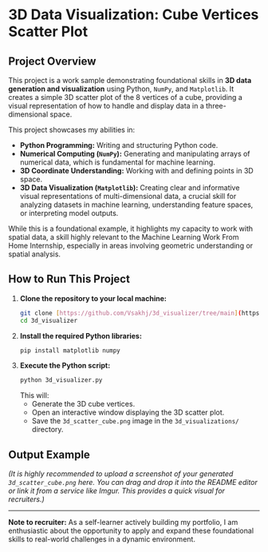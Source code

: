 # 3D Data Visualization: Cube Vertices Scatter Plot

## Project Overview
This project is a work sample demonstrating foundational skills in **3D data generation and visualization** using Python, `NumPy`, and `Matplotlib`. It creates a simple 3D scatter plot of the 8 vertices of a cube, providing a visual representation of how to handle and display data in a three-dimensional space.

This project showcases my abilities in:
* **Python Programming:** Writing and structuring Python code.
* **Numerical Computing (`NumPy`):** Generating and manipulating arrays of numerical data, which is fundamental for machine learning.
* **3D Coordinate Understanding:** Working with and defining points in 3D space.
* **3D Data Visualization (`Matplotlib`):** Creating clear and informative visual representations of multi-dimensional data, a crucial skill for analyzing datasets in machine learning, understanding feature spaces, or interpreting model outputs.

While this is a foundational example, it highlights my capacity to work with spatial data, a skill highly relevant to the Machine Learning Work From Home Internship, especially in areas involving geometric understanding or spatial analysis.

## How to Run This Project
1.  **Clone the repository to your local machine:**
    ```bash
    git clone [https://github.com/Vsakhj/3d_visualizer/tree/main](https://github.com/YourGitHubUsername/YourRepositoryName.git)
    cd 3d_visualizer
    ```
2.  **Install the required Python libraries:**
    ```bash
    pip install matplotlib numpy
    ```
3.  **Execute the Python script:**
    ```bash
    python 3d_visualizer.py
    ```
    This will:
    * Generate the 3D cube vertices.
    * Open an interactive window displaying the 3D scatter plot.
    * Save the `3d_scatter_cube.png` image in the `3d_visualizations/` directory.

## Output Example
*(It is highly recommended to upload a screenshot of your generated `3d_scatter_cube.png` here. You can drag and drop it into the README editor or link it from a service like Imgur. This provides a quick visual for recruiters.)*

---

**Note to recruiter:** As a self-learner actively building my portfolio, I am enthusiastic about the opportunity to apply and expand these foundational skills to real-world challenges in a dynamic environment.
